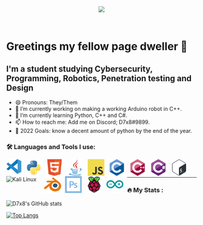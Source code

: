 <div id="header" align="center">
  <img src="https://media.giphy.com/media/M9gbBd9nbDrOTu1Mqx/giphy.gif" width="200"/>
</div>
 

</div>
<p align="center">
<img src="https://komarev.com/ghpvc/?username=your-github-username&style=flat-square&color=blue" alt=""/>
</p>

# Greetings my fellow page dweller 👋 


## I'm a student studying Cybersecurity, Programming, Robotics, Penetration testing and Design

- 😄 Pronouns: They/Them
- 🔭 I’m currently working on making a working Arduino robot in C++.
- 🌱 I’m currently learning Python, C++ and C#.
- 📫 How to reach me: Add me on Discord; D7x8#9899.
- 🥅 2022 Goals: know a decent amount of python by the end of the year.


### 🛠️ Languages and Tools I use:

<img align="left" alt="Visual Studio Code" width="40px" src="https://github.com/devicons/devicon/blob/master/icons/vscode/vscode-original.svg" style="padding-right:10px;" />
<img align="left" alt="Python" width="45px" src="https://github.com/devicons/devicon/blob/master/icons/python/python-original.svg" style="padding-right:10px;" />
<img align="left" alt="HTML5" width="45px" src="https://github.com/devicons/devicon/blob/master/icons/html5/html5-original.svg" style="padding-right:10px;" />
<img align="left" alt="Java" width="45px" src="https://github.com/devicons/devicon/blob/master/icons/java/java-original.svg" style="padding-right:10px;" />
<img align="left" alt="Javascript" width="45px" src="https://github.com/devicons/devicon/blob/master/icons/javascript/javascript-original.svg" style="padding-right:10px;" />
<img align="left" alt="C" width="45px" src="https://github.com/devicons/devicon/blob/master/icons/c/c-original.svg" style="padding-right:10px;" />
<img align="left" alt="C++" width="45px" src="https://github.com/devicons/devicon/blob/master/icons/cplusplus/cplusplus-original.svg" style="padding-right:10px;" />
<img align="left" alt="C#" width="45px" src="https://github.com/devicons/devicon/blob/master/icons/csharp/csharp-original.svg" style="padding-right:10px;" />
<img align="left" alt="Bash" width="45px" src="https://github.com/devicons/devicon/blob/master/icons/bash/bash-original.svg" style="padding-right:10px;" />
<img align="left" alt="Kali Linux" width="90px" src="https://upload.wikimedia.org/wikipedia/commons/4/4b/Kali_Linux_2.0_wordmark.svg" style="padding-right:10px;" />
<img align="left" alt="Blender" width="45px" src="https://github.com/devicons/devicon/blob/master/icons/blender/blender-original.svg" style="padding-right:10px;" />
<img align="left" alt="Photoshop" width="45px" src="https://github.com/devicons/devicon/blob/master/icons/photoshop/photoshop-line.svg" style="padding-right:10px;" />
<img align="left" alt="Raspberry Pi" width="45px" src="https://github.com/devicons/devicon/blob/master/icons/raspberrypi/raspberrypi-original.svg" style="padding-right:10px;" />
<img align="left" alt="Arduino" width="45px" src="https://github.com/devicons/devicon/blob/master/icons/arduino/arduino-original.svg" style="padding-right:10px;" />



<br />
<br />

---

### :fire: My Stats :

![D7x8's GitHub stats](https://github-readme-stats.vercel.app/api?username=D7x8&show_icons=true&theme=merko)

[![Top Langs](https://github-readme-stats.vercel.app/api/top-langs/?username=D7x8&layout=compact&theme=vision-friendly-dark)](https://github.com/anuraghazra/github-readme-stats)



